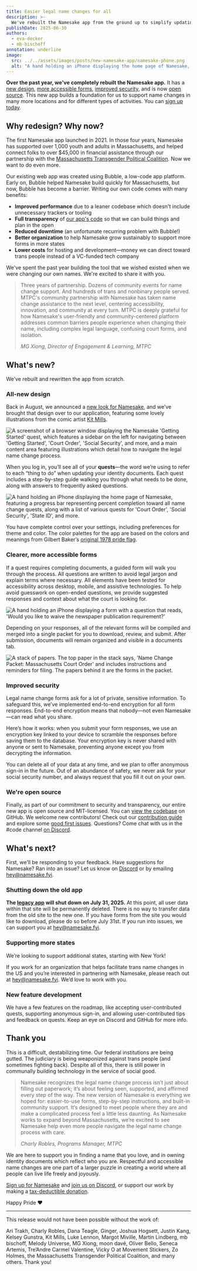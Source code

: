 ```yaml
---
title: Easier legal name changes for all
description: >-
  We've rebuilt the Namesake app from the ground up to simplify updating your legal name in Massachusetts and beyond.
publishDate: 2025-06-30
authors:
  - eva-decker
  - mb-bischoff
annotation: underline
image:
  src: ../../assets/images/posts/new-namesake-app/namesake-phone.png
  alt: "A hand holding an iPhone displaying the home page of Namesake, featuring a progress bar representing percent completion toward all name change quests, along with a list of various quests for 'Court Order', 'Social Security', 'State ID', and more."
---
```


**Over the past year, we've completely rebuilt the Namesake app.** It has a [new design](#all-new-design), [more accessible forms](#clearer-more-accessible-forms), [improved security](#improved-security), and is now [open source](#were-open-source). This new app builds a foundation for us to support name changes in many more locations and for different types of activities. You can [sign up today](https://app.namesake.fyi).

## Why redesign? Why now?

The first Namesake app launched in 2021. In those four years, Namesake has supported over 1,000 youth and adults in Massachusetts, and helped connect folks to over $45,000 in financial assistance through our partnership with the [Massachusetts Transgender Political Coalition](https://www.masstpc.org/). Now we want to do even more.

Our existing web app was created using Bubble, a low-code app platform. Early on, Bubble  helped Namesake build quickly for Massachusetts, but now, Bubble has become a barrier. Writing our own code comes with many benefits:

- **Improved performance** due to a leaner codebase which doesn't include unnecessary trackers or tooling
- **Full transparency** of [our app's code](https://github.com/namesakefyi/namesake) so that we can build things and plan in the open
- **Reduced downtime** (an unfortunate recurring problem with Bubble!)
- **Better organization** to help Namesake grow sustainably to support more forms in more states
- **Lower costs** for hosting and development—money we can direct toward trans people instead of a VC-funded tech company

We've spent the past year building the tool that we wished existed when we were changing our own names. We're excited to share it with you.

> Three years of partnership. Dozens of community events for name change support. And hundreds of trans and nonbinary people served. MTPC's community partnership with Namesake has taken name change assistance to the next level, centering accessibility, innovation, and community at every turn. MTPC is deeply grateful for how Namesake's user-friendly and community-centered platform addresses common barriers people experience when changing their name, including complex legal language, confusing court forms, and isolation.
>
> <cite>MG Xiong, Director of Engagement & Learning, MTPC</cite>

## What's new?
We’ve rebuilt and rewritten the app from scratch.

### All-new design

Back in August, we announced a [new look for Namesake](/blog/introducing-namesake/), and we’ve brought that design over to our application, featuring some lovely illustrations from the comic artist [Kit Mills](https://mitkills.com/).

![A screenshot of a browser window displaying the Namesake 'Getting Started' quest, which features a sidebar on the left for navigating between 'Getting Started', 'Court Order', 'Social Security', and more, and a main content area featuring illustrations which detail how to navigate the legal name change process.](../../assets/images/posts/new-namesake-app/namesake-desktop.png)

When you log in, you’ll see all of your **quests**—the word we’re using to refer to each “thing to do” when updating your identity documents. Each quest includes a step-by-step guide walking you through what needs to be done, along with answers to frequently asked questions.

![A hand holding an iPhone displaying the home page of Namesake, featuring a progress bar representing percent completion toward all name change quests, along with a list of various quests for 'Court Order', 'Social Security', 'State ID', and more.](../../assets/images/posts/new-namesake-app/namesake-phone.png)

You have complete control over your settings, including preferences for theme and color. The color palettes for the app are based on the colors and meanings from Gilbert Baker’s [original 1978 pride flag](https://www.glbthistory.org/rainbow-flag).

### Clearer, more accessible forms

If a quest requires completing documents, a guided form will walk you through the process. All questions are written to avoid legal jargon and explain terms where necessary. All elements have been tested for accessibility across desktop, mobile, and assistive technologies.  To help avoid guesswork on open-ended questions, we provide suggested responses and context about what the court is looking for.

![A hand holding an iPhone displaying a form with a question that reads, 'Would you like to waive the newspaper publication requirement?'](../../assets/images/posts/new-namesake-app/namesake-phone-2.png)

Depending on your responses, all of the relevant forms will be compiled and merged into a single packet for you to download, review, and submit. After submission, documents will remain organized and visible in a documents tab.

![A stack of papers. The top paper in the stack says, 'Name Change Packet: Massachusetts Court Order' and includes instructions and reminders for filing. The papers behind it are the forms in the packet.](../../assets/images/posts/new-namesake-app/court-order-packet.png)

### Improved security

Legal name change forms ask for a lot of private, sensitive information. To safeguard this, we’ve implemented end-to-end encryption for all form responses. End-to-end encryption means that nobody—not even Namesake—can read what you share.

Here’s how it works: when you submit your form responses, we use an encryption key linked to your device to scramble the responses before saving them to the database. Your encryption key is never shared with anyone or sent to Namesake, preventing anyone except you from decrypting the information.

You can delete all of your data at any time, and we plan to offer anonymous sign-in in the future. Out of an abundance of safety, we never ask for your social security number, and always request that you fill it out on your own.

### We're open source

Finally, as part of our commitment to security and transparency, our entire new app is open source and MIT-licensed. You can [view the codebase](https://github.com/namesakefyi/namesake) on GitHub. We welcome new contributors! Check out our [contribution guide](https://github.com/namesakefyi/namesake/blob/main/CONTRIBUTING.md) and explore some [good first issues](https://github.com/namesakefyi/namesake/contribute). Questions? Come chat with us in the #code channel [on Discord](/chat).

## What's next?

First, we’ll be responding to your feedback. Have suggestions for Namesake? Ran into an issue? Let us know on [Discord](/chat) or by emailing [hey@namesake.fyi](mailto:hey@namesake.fyi).

### Shutting down the old app

**The [legacy app](http://masstpc.joinnamesake.com) will shut down on July 31, 2025.** At this point, all user data within that site will be permanently deleted. There is no way to transfer data from the old site to the new one. If you have forms from the site you would like to download, please do so before July 31st. If you run into issues, we can support you at [hey@namesake.fyi](mailto:hey@namesake.fyi).

### Supporting more states

We’re looking to support additional states, starting with New York!

If you work for an organization that helps facilitate trans name changes in the US and you’re interested in partnering with Namesake, please reach out at [hey@namesake.fyi](mailto:hey@namesake.fyi). We’d love to work with you.

### New feature development

We have a few features on the roadmap, like accepting user-contributed quests, supporting anonymous sign-in, and allowing user-contributed tips and feedback on quests. Keep an eye on Discord and GitHub for more info.

## Thank you

This is a difficult, destabilizing time. Our federal institutions are being gutted. The judiciary is being weaponized against trans people (and sometimes fighting back). Despite all of this, there is still power in communally building technology in the service of social good.

> Namesake recognizes the legal name change process isn’t just about filling out paperwork; it’s about feeling seen, supported, and affirmed every step of the way. The new version of Namesake is everything we hoped for: easier-to-use forms, step-by-step instructions, and built-in community support. It’s designed to meet people where they are and make a complicated process feel a little less daunting. As Namesake works to expand beyond Massachusetts, we’re excited to see Namesake help even more people navigate the legal name change process with care.
> 
> <cite>Charly Robles, Programs Manager, MTPC</cite>

We are here to support you in finding a name that you love, and in owning identity documents which reflect who you are. Respectful and accessible name changes are one part of a larger puzzle in creating a world where all people can live life freely and joyously.

[Sign up for Namesake](https://app.namesake.fyi) and [join us on Discord](/chat), or support our work by making a [tax-deductible donation](/donate).

Happy Pride &hearts;

---

This release would not have been possible without the work of:

Ari Trakh, Charly Robles, Dana Teagle, Ginger, Joshua Hogsett, Justin Kang, Kelsey Gunstra, Kit Mills, Luke Lennon, Margot Miville, Martin Lindberg, mb bischoff, Melody Universe, MG Xiong, moon davé, Oliver Bello, Seneca Artemis, Tre’Andre Carmel Valentine, Vicky O at Movement Stickers, Zo Holmes, the Massachusetts Transgender Political Coalition, and many others. Thank you!
